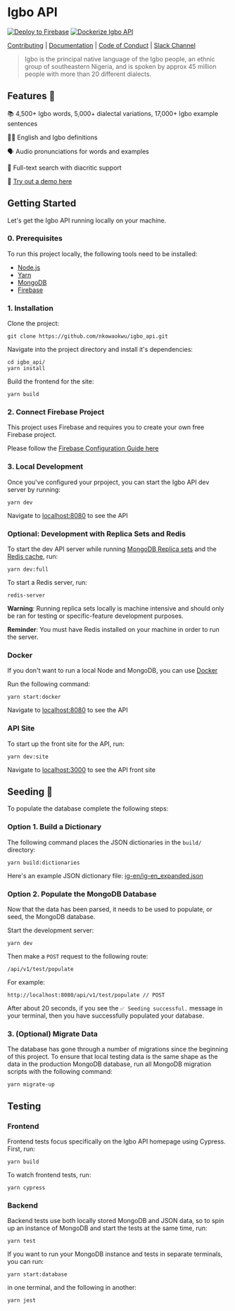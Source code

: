 # Igbo API
[![Deploy to Firebase](https://github.com/nkowaokwu/igbo_api/actions/workflows/deploy.yml/badge.svg)](https://github.com/nkowaokwu/igbo_api/actions/workflows/deploy.yml) [![Dockerize Igbo API](https://github.com/nkowaokwu/igbo_api/actions/workflows/dockerize.yml/badge.svg)](https://github.com/nkowaokwu/igbo_api/actions/workflows/dockerize.yml)

[Contributing](./.github/CONTRIBUTING.md) | [Documentation](https://github.com/nkowaokwu/igbo_api/wiki) | [Code of Conduct](./.github/CODE_OF_CONDUCT.md) | [Slack Channel](https://igboapi.slack.com)

> Igbo is the principal native language of the Igbo people, an ethnic group of southeastern Nigeria, and is spoken by approx 45 million people with more than 20 different dialects.

## Features 🧱
📚 4,500+ Igbo words, 5,000+ dialectal variations, 17,000+ Igbo example sentences

✍🏾 English and Igbo definitions

🗣 Audio pronunciations for words and examples

🔎 Full-text search with diacritic support

🚀 [Try out a demo here](https://igboapi.com)

## Getting Started

Let's get the Igbo API running locally on your machine.

### 0. Prerequisites

To run this project locally, the following tools need to be installed:

* [Node.js](https://nodejs.org/en/download/)
* [Yarn](https://classic.yarnpkg.com/en/docs/install)
* [MongoDB](https://docs.mongodb.com/manual/administration/install-community/)
* [Firebase](https://console.firebase.google.com/)

### 1. Installation

Clone the project:

```
git clone https://github.com/nkowaokwu/igbo_api.git
```

Navigate into the project directory and install it's dependencies:

```
cd igbo_api/
yarn install
```

Build the frontend for the site:

```
yarn build
```

### 2. Connect Firebase Project

This project uses Firebase and requires you to create your own free Firebase project.

Please follow the [Firebase Configuration Guide here](./.github/FIREBASE_CONFIG.md)

### 3. Local Development

Once you've configured your prpoject, you can start the Igbo API dev server by running:

```
yarn dev
```

Navigate to [localhost:8080](http://localhost:8080/) to see the API

### Optional: Development with Replica Sets and Redis

To start the dev API server while running [MongoDB Replica sets](https://docs.mongodb.com/manual/replication/) and the [Redis cache](https://redis.io/), run:

```
yarn dev:full
```

To start a Redis server, run:
```
redis-server
```

**Warning**: Running replica sets locally is machine intensive and should only
be ran for testing or specific-feature development purposes.

**Reminder**: You must have Redis installed on your machine in order to run the server.

### Docker

If you don't want to run a local Node and MongoDB, you can use [Docker](https://docker.com)

Run the following command:

```
yarn start:docker
```

Navigate to [localhost:8080](http://localhost:8080) to see the API

### API Site

To start up the front site for the API, run:

```
yarn dev:site
```

Navigate to [localhost:3000](http://localhost:3000) to see the API front site

## Seeding 🌱

To populate the database complete the following steps:

### Option 1. Build a Dictionary

The following command places the JSON dictionaries in the `build/` directory:

```
yarn build:dictionaries
```

Here's an example JSON dictionary file: [ig-en/ig-en_expanded.json](./src/dictionaries/ig-en/ig-en_expanded.json)

### Option 2. Populate the MongoDB Database

Now that the data has been parsed, it needs to be used to populate, or seed, the MongoDB database.

Start the development server:

```
yarn dev
```

Then make a `POST` request to the following route:

```
/api/v1/test/populate
```

For example:

```
http://localhost:8080/api/v1/test/populate // POST
```

After about 20 seconds, if you see the `✅ Seeding successful.` message in your terminal, then you have successfully populated your database.

### 3. (Optional) Migrate Data

The database has gone through a number of migrations since the beginning of this project. To ensure that local testing data is the same
shape as the data in the production MongoDB database, run all MongoDB migration scripts with the following command:

```
yarn migrate-up
```

## Testing

### Frontend

Frontend tests focus specifically on the Igbo API homepage using Cypress. First, run:


```
yarn build
```

To watch frontend tests, run:

```
yarn cypress
```

### Backend

Backend tests use both locally stored MongoDB and JSON data, so to spin up an instance of MongoDB and start the tests at the same time, run:

```
yarn test
```

If you want to run your MongoDB instance and tests in separate terminals, you can run:

```
yarn start:database
```

in one terminal, and the following in another:

```
yarn jest
```
